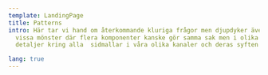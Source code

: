 ```yaml
---
template: LandingPage
title: Patterns
intro: Här tar vi hand om återkommande kluriga frågor men djupdyker även kring
  vissa mönster där flera komponenter kanske gör samma sak men i olika nivå. Sen
  detaljer kring alla  sidmallar i våra olika kanaler och deras syften

lang: true
---
```

